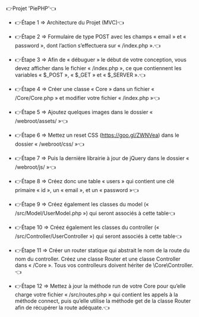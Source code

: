 👉Projet 'PiePHP'👈


- 👉Étape 1 => Architecture du Projet (MVC)👈

- 👉Étape 2 => Formulaire de type POST avec les champs « email » et « password », dont l’action s’effectuera sur « /index.php ».👈

- 👉Étape 3 => Afin de « débuguer » le début de votre conception, vous devez afficher dans le fichier « /index.php », ce que contiennent les variables
    « $_POST », « $_GET » et « $_SERVER ».👈

- 👉Étape 4 => Créer une classe « Core » dans un fichier « /Core/Core.php » et modifier votre fichier « /index.php »👈

- 👉Étape 5 => Ajoutez quelques images dans le dossier « /webroot/assets/ »👈

- 👉Étape 6 => Mettez un reset CSS 
    (https://goo.gl/ZWNVea) dans le dossier « /webroot/css/ »👈

- 👉Étape 7 => Puis la dernière librairie à
    jour de jQuery dans le dossier « /webroot/js/ »👈

- 👉Étape 8 => Créez donc une table « users » qui contient une clé primaire « id », un « email », et un « password »👈

- 👉Étape 9 => Créez également les classes du model (« /src/Model/UserModel.php ») qui seront associés à cette table👈

- 👉Étape 10 => Créez également les classes du controller (« /src/Controller/UserController ») qui seront associés à cette table👈

- 👉Étape 11 => Créer un router statique qui abstrait le nom de la route du nom du controller.
    Créez une classe Router et une classe Controller dans « /Core ». Tous vos controlleurs doivent hériter de \Core\Controller.👈

- 👉Étape 12 => Mettez à jour la méthode run de votre Core pour qu’elle charge votre fichier « /src/routes.php » qui contient les appels à la méthode
    connect, puis qu’elle utilise la méthode get de la classe Router afin de récupérer la route adéquate.👈
